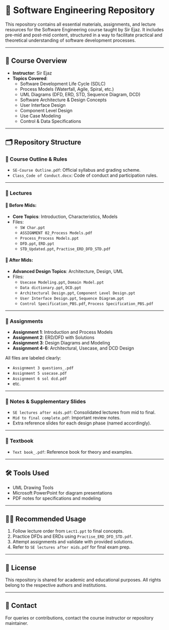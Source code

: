 # 📘 Software Engineering Repository

This repository contains all essential materials, assignments, and lecture resources for the Software Engineering course taught by Sir Ejaz. It includes pre-mid and post-mid content, structured in a way to facilitate practical and theoretical understanding of software development processes.

---

## 📑 Course Overview

- **Instructor**: Sir Ejaz
- **Topics Covered**:
  - Software Development Life Cycle (SDLC)
  - Process Models (Waterfall, Agile, Spiral, etc.)
  - UML Diagrams (DFD, ERD, STD, Sequence Diagram, DCD)
  - Software Architecture & Design Concepts
  - User Interface Design
  - Component Level Design
  - Use Case Modeling
  - Control & Data Specifications

---

## 🗂️ Repository Structure

### 📁 Course Outline & Rules
- `SE-Course Outline.pdf`: Official syllabus and grading scheme.
- `Class_Code of Conduct.docx`: Code of conduct and participation rules.

---

### 📁 Lectures

#### 📌 Before Mids:
- **Core Topics**: Introduction, Characteristics, Models
- Files:
  - `SW Char.ppt`
  - `ASSIGNMENT 02_Process Models.pdf`
  - `Process_Process Models.ppt`
  - `DFD.ppt`, `ERD.ppt`
  - `STD_Updated.ppt`, `Practise_ERD_DFD_STD.pdf`

#### 📌 After Mids:
- **Advanced Design Topics**: Architecture, Design, UML
- Files:
  - `Usecase Modeling.ppt`, `Domain Model.ppt`
  - `Data dictionary.ppt`, `DCD.ppt`
  - `Architectural Design.ppt`, `Component Level Design.ppt`
  - `User Interface Design.ppt`, `Sequence Diagram.ppt`
  - `Control Specification_PBS.pdf`, `Process Specification_PBS.pdf`

---

### 📁 Assignments

- **Assignment 1**: Introduction and Process Models
- **Assignment 2**: ERD/DFD with Solutions
- **Assignment 3**: Design Diagrams and Modeling
- **Assignment 4-6**: Architectural, Usecase, and DCD Design

All files are labeled clearly:
- `Assignment 3 questions_.pdf`
- `Assignment 5 usecase.pdf`
- `Assignment 6 sol dcd.pdf`
- etc.

---

### 📁 Notes & Supplementary Slides

- `SE lectures after mids.pdf`: Consolidated lectures from mid to final.
- `Mid to final complete.pdf`: Important review notes.
- Extra reference slides for each design phase (named accordingly).

---

### 📁 Textbook

- `Text book_.pdf`: Reference book for theory and examples.

---

## 🛠 Tools Used
- UML Drawing Tools
- Microsoft PowerPoint for diagram presentations
- PDF notes for specifications and modeling

---

## 👨‍💻 Recommended Usage

1. Follow lecture order from `Lect1.ppt` to final concepts.
2. Practice DFDs and ERDs using `Practise_ERD_DFD_STD.pdf`.
3. Attempt assignments and validate with provided solutions.
4. Refer to `SE lectures after mids.pdf` for final exam prep.

---

## 📜 License

This repository is shared for academic and educational purposes. All rights belong to the respective authors and institutions.

---

## 🔗 Contact

For queries or contributions, contact the course instructor or repository maintainer.
